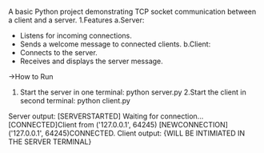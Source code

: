 A basic Python project demonstrating TCP socket communication between a client and a server.
1.Features
a.Server:
  - Listens for incoming connections.
  - Sends a welcome message to connected clients.
b.Client:
  - Connects to the server.
  - Receives and displays the server message.

->How to Run
1. Start the server in one terminal:
python server.py
2.Start the client in second terminal:
python client.py


Server output:
[SERVERSTARTED] Waiting for connection...
 [CONNECTED]Client from ('127.0.0.1', 64245)
[NEWCONNECTION]('127.0.0.1', 64245)CONNECTED.
Client output:
{WILL BE INTIMIATED IN THE SERVER TERMINAL}

